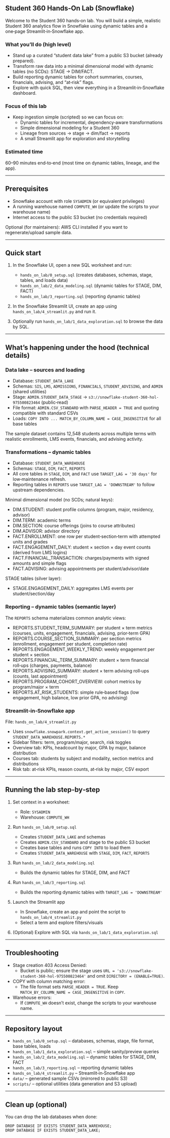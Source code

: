 ## Student 360 Hands‑On Lab (Snowflake)

Welcome to the Student 360 hands‑on lab. You will build a simple, realistic Student 360 analytics flow in Snowflake using dynamic tables and a one‑page Streamlit‑in‑Snowflake app.

### What you’ll do (high level)
- Stand up a curated “student data lake” from a public S3 bucket (already prepared).
- Transform raw data into a minimal dimensional model with dynamic tables (no SCDs): STAGE → DIM/FACT.
- Build reporting dynamic tables for cohort summaries, courses, financials, advising, and “at‑risk” flags.
- Explore with quick SQL, then view everything in a Streamlit‑in‑Snowflake dashboard.

### Focus of this lab
- Keep ingestion simple (scripted) so we can focus on:
  - Dynamic tables for incremental, dependency‑aware transformations
  - Simple dimensional modeling for a Student 360
  - Lineage from sources → stage → dim/fact → reports
  - A small Streamlit app for exploration and storytelling

### Estimated time
60–90 minutes end‑to‑end (most time on dynamic tables, lineage, and the app).

---

## Prerequisites
- Snowflake account with role `SYSADMIN` (or equivalent privileges)
- A running warehouse named `COMPUTE_WH` (or update the scripts to your warehouse name)
- Internet access to the public S3 bucket (no credentials required)

Optional (for maintainers): AWS CLI installed if you want to regenerate/upload sample data.

---

## Quick start
1) In the Snowflake UI, open a new SQL worksheet and run:
   - `hands_on_lab/0_setup.sql` (creates databases, schemas, stage, tables, and loads data)
   - `hands_on_lab/2_data_modeling.sql` (dynamic tables for STAGE, DIM, FACT)
   - `hands_on_lab/3_reporting.sql` (reporting dynamic tables)

2) In the Snowflake Streamlit UI, create an app using `hands_on_lab/4_streamlit.py` and run it.

3) Optionally run `hands_on_lab/1_data_exploration.sql` to browse the data by SQL.

---

## What’s happening under the hood (technical details)

### Data lake – sources and loading
- Database: `STUDENT_DATA_LAKE`
- Schemas: `SIS`, `LMS`, `ADMISSIONS`, `FINANCIALS`, `STUDENT_ADVISING`, and `ADMIN` (shared utilities)
- Stage: `ADMIN.STUDENT_DATA_STAGE` → `s3://snowflake-student-360-hol-975500823464` (public‑read)
- File format: `ADMIN.CSV_STANDARD` with `PARSE_HEADER = TRUE` and quoting compatible with standard CSVs
- Loads: `COPY INTO ... MATCH_BY_COLUMN_NAME = CASE_INSENSITIVE` for all base tables

The sample dataset contains 12,548 students across multiple terms with realistic enrollments, LMS events, financials, and advising activity.

### Transformations – dynamic tables
- Database: `STUDENT_DATA_WAREHOUSE`
- Schemas: `STAGE`, `DIM`, `FACT`, `REPORTS`
- All core tables in `STAGE`, `DIM`, and `FACT` use `TARGET_LAG = '30 days'` for low‑maintenance refresh.
- Reporting tables in `REPORTS` use `TARGET_LAG = 'DOWNSTREAM'` to follow upstream dependencies.

Minimal dimensional model (no SCDs; natural keys):
- DIM.STUDENT: student profile columns (program, major, residency, advisor)
- DIM.TERM: academic terms
- DIM.SECTION: course offerings (joins to course attributes)
- DIM.ADVISOR: advisor directory
- FACT.ENROLLMENT: one row per student‑section‑term with attempted units and grades
- FACT.ENGAGEMENT_DAILY: student × section × day event counts (derived from LMS logins)
- FACT.FINANCIAL_TRANSACTION: charges/payments with signed amounts and simple flags
- FACT.ADVISING: advising appointments per student/advisor/date

STAGE tables (silver layer):
- STAGE.ENGAGEMENT_DAILY: aggregates LMS events per student/section/day

### Reporting – dynamic tables (semantic layer)
The `REPORTS` schema materializes common analytic views:
- REPORTS.STUDENT_TERM_SUMMARY: per student × term metrics (courses, units, engagement, financials, advising, prior‑term GPA)
- REPORTS.COURSE_SECTION_SUMMARY: per section metrics (enrollment, engagement per student, completion rate)
- REPORTS.ENGAGEMENT_WEEKLY_TREND: weekly engagement per student × section
- REPORTS.FINANCIAL_TERM_SUMMARY: student × term financial roll‑ups (charges, payments, balance)
- REPORTS.ADVISING_SUMMARY: student × term advising roll‑ups (counts, last appointment)
- REPORTS.PROGRAM_COHORT_OVERVIEW: cohort metrics by program/major × term
- REPORTS.AT_RISK_STUDENTS: simple rule‑based flags (low engagement, high balance, low prior GPA, no advising)

### Streamlit‑in‑Snowflake app
File: `hands_on_lab/4_streamlit.py`
- Uses `snowflake.snowpark.context.get_active_session()` to query `STUDENT_DATA_WAREHOUSE.REPORTS.*`
- Sidebar filters: term, program/major, search, risk toggles
- Overview tab: KPIs, headcount by major, GPA by major, balance distribution
- Courses tab: students by subject and modality, section metrics and distributions
- Risk tab: at‑risk KPIs, reason counts, at‑risk by major, CSV export

---

## Running the lab step‑by‑step
1) Set context in a worksheet:
   - Role: `SYSADMIN`
   - Warehouse: `COMPUTE_WH`

2) Run `hands_on_lab/0_setup.sql`
   - Creates `STUDENT_DATA_LAKE` and schemas
   - Creates `ADMIN.CSV_STANDARD` and stage to the public S3 bucket
   - Creates base tables and runs `COPY INTO` to load them
   - Creates `STUDENT_DATA_WAREHOUSE` with `STAGE`, `DIM`, `FACT`, `REPORTS`

3) Run `hands_on_lab/2_data_modeling.sql`
   - Builds the dynamic tables for STAGE, DIM, and FACT

4) Run `hands_on_lab/3_reporting.sql`
   - Builds the reporting dynamic tables with `TARGET_LAG = 'DOWNSTREAM'`

5) Launch the Streamlit app
   - In Snowflake, create an app and point the script to `hands_on_lab/4_streamlit.py`
   - Select a term and explore filters/visuals

6) (Optional) Explore with SQL via `hands_on_lab/1_data_exploration.sql`

---

## Troubleshooting
- Stage creation 403 Access Denied:
  - Bucket is public; ensure the stage uses `URL = 's3://snowflake-student-360-hol-975500823464'` and omit `DIRECTORY = (ENABLE=TRUE)`.
- COPY with column matching error:
  - The file format sets `PARSE_HEADER = TRUE`. Keep `MATCH_BY_COLUMN_NAME = CASE_INSENSITIVE` in `COPY`.
- Warehouse errors:
  - If `COMPUTE_WH` doesn’t exist, change the scripts to your warehouse name.

---

## Repository layout
- `hands_on_lab/0_setup.sql` – databases, schemas, stage, file format, base tables, loads
- `hands_on_lab/1_data_exploration.sql` – simple sanity/preview queries
- `hands_on_lab/2_data_modeling.sql` – dynamic tables for STAGE, DIM, FACT
- `hands_on_lab/3_reporting.sql` – reporting dynamic tables
- `hands_on_lab/4_streamlit.py` – Streamlit‑in‑Snowflake app
- `data/` – generated sample CSVs (mirrored to public S3)
- `scripts/` – optional utilities (data generation and S3 upload)

---

## Clean up (optional)
You can drop the lab databases when done:
```
DROP DATABASE IF EXISTS STUDENT_DATA_WAREHOUSE;
DROP DATABASE IF EXISTS STUDENT_DATA_LAKE;
```



